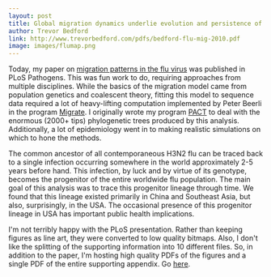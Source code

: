 ```yaml
---
layout: post
title: Global migration dynamics underlie evolution and persistence of human influenza A (H3N2)
author: Trevor Bedford
link: http://www.trevorbedford.com/pdfs/bedford-flu-mig-2010.pdf
image: images/flumap.png
---
```


Today, my paper on [migration patterns in the flu virus](/pdfs/bedford-flu-mig-2010.pdf) was published in PLoS Pathogens.  This was fun work to do, requiring approaches from multiple disciplines.  While the basics of the migration model came from population genetics and coalescent theory, fitting this model to sequence data required a lot of heavy-lifting computation implemented by Peter Beerli in the program [Migrate](http://popgen.sc.fsu.edu/Migrate-n.html).  I originally wrote my program [PACT](/pact/index.html) to deal with the enormous (2000+ tips) phylogenetic trees produced by this analysis.  Additionally, a lot of epidemiology went in to making realistic simulations on which to hone the methods.

The common ancestor of all contemporaneous H3N2 flu can be traced back to a single infection occurring somewhere in the world approximately 2-5 years before hand.  This infection, by luck and by virtue of its genotype, becomes the progenitor of the entire worldwide flu population.  The main goal of this analysis was to trace this progenitor lineage through time.  We found that this lineage existed primarily in China and Southeast Asia, but also, surprisingly, in the USA.  The occasional presence of this progenitor lineage in USA has important public health implications.

I'm not terribly happy with the PLoS presentation.  Rather than keeping figures as line art, they were converted to low quality bitmaps.  Also, I don't like the splitting of the supporting information into 10 different files.  So, in addition to the paper, I'm hosting high quality PDFs of the figures and a single PDF of the entire supporting appendix.  Go [here](/papers.html).
